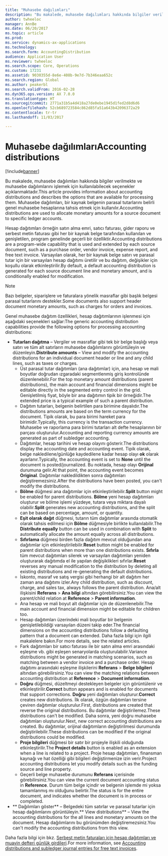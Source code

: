 ```yaml
---
title: "Muhasebe dağılımları"
description: "Bu makalede, muhasebe dağılımları hakkında bilgiler verilmekte ve muhasebe dağılımlarını işlemek için kullanılabilecek seçenekler açıklanmaktadır. Muhasebe dağılımları, bir kaynak belgenin parasal tutarlarını belirli genel muhasebe hesaplarına tahsis etmek için kullanılır."
author: twheeloc
manager: AnnBe
ms.date: 06/20/2017
ms.topic: article
ms.prod: 
ms.service: dynamics-ax-applications
ms.technology: 
ms.search.form: AccountingDistribution
audience: Application User
ms.reviewer: twheeloc
ms.search.scope: Core, Operations
ms.custom: 17231
ms.assetid: 9030355d-8e6e-408b-9e7d-7b346eaa652c
ms.search.region: Global
ms.author: peakerbl
ms.search.validFrom: 2016-02-28
ms.dyn365.ops.version: AX 7.0.0
ms.translationtype: HT
ms.sourcegitcommit: 2771a31b5a4d418a27de0ebe1945d1fed2d8d6d6
ms.openlocfilehash: 52cb689723584c862d85fa51a643b42096372a29
ms.contentlocale: tr-tr
ms.lasthandoff: 11/03/2017

---
```


# <a name="accounting-distributions"></a><span data-ttu-id="eb5d2-104">Muhasebe dağılımları</span><span class="sxs-lookup"><span data-stu-id="eb5d2-104">Accounting distributions</span></span>

[!include[banner](../includes/banner.md)]


<span data-ttu-id="eb5d2-105">Bu makalede, muhasebe dağılımları hakkında bilgiler verilmekte ve muhasebe dağılımlarını işlemek için kullanılabilecek seçenekler açıklanmaktadır.</span><span class="sxs-lookup"><span data-stu-id="eb5d2-105">This article provides information about accounting distributions and describes the options that are available for processing them.</span></span> <span data-ttu-id="eb5d2-106">Muhasebe dağılımları, bir kaynak belgenin parasal tutarlarını belirli genel muhasebe hesaplarına tahsis etmek için kullanılır.</span><span class="sxs-lookup"><span data-stu-id="eb5d2-106">Accounting distributions are used to allocate monetary amounts for a source document to specific ledger accounts.</span></span> 

<span data-ttu-id="eb5d2-107">Hesap dağıtımları örneğin satın alma emri, satıcı faturası, gider raporu ve serbest metin faturası gibi her bir kaynak belge tarafından kullanılan ve genişletilen, program genelinde geçerli bir özelliktir.</span><span class="sxs-lookup"><span data-stu-id="eb5d2-107">Accounting distributions are a program-wide capability that is used and extended by each source document, such as a purchase order, vendor invoice, expense report, and free text invoice.</span></span> <span data-ttu-id="eb5d2-108">Varsayılan olarak, her bir kaynak belge satırı ve parasal tutar için bir varsayılan hesap dağıtımı üretilir ve bu dağıtım, değişikler için koşullu olarak etkinleştirilir.</span><span class="sxs-lookup"><span data-stu-id="eb5d2-108">By default, a default accounting distribution is generated for each source document line and monetary amount, and is conditionally enabled for modification.</span></span> 

> [!Note] 
> <span data-ttu-id="eb5d2-109">Bazı belgeler, siparişlere ve faturalara yönelik masraflar gibi başlık belgesi parasal tutarlarını destekler.</span><span class="sxs-lookup"><span data-stu-id="eb5d2-109">Some documents also support header document monetary amounts, such as charges for orders and invoices.</span></span> 

<span data-ttu-id="eb5d2-110">Genel muhasebe dağıtım özellikleri, hesap dağıtımlarının işlenmesi için aşağıdaki seçenekleri sağlar:</span><span class="sxs-lookup"><span data-stu-id="eb5d2-110">The generic accounting distribution capabilities provide the following options for processing accounting distributions:</span></span>

-   <span data-ttu-id="eb5d2-111">**Tutarları dağıtma** – Vergiler ve masraflar gibi tek bir belge başlığı veya satırı ve tüm alt satırların muhasebe dağılımlarını görüntüleyin ve düzenleyin.</span><span class="sxs-lookup"><span data-stu-id="eb5d2-111">**Distribute amounts** – View and modify the accounting distributions for an individual document header or line and any child lines, such as taxes or charges.</span></span>
    -   <span data-ttu-id="eb5d2-112">Üst parasal tutar dağıtımları (ana dağıtımlar) için, ana hesap ve mali boyutlar doğrudan ızgaradaki segmentlenmiş giriş kontrolünde düzenlenebilir.</span><span class="sxs-lookup"><span data-stu-id="eb5d2-112">For the top monetary amount distributions (parent distributions), the main account and financial dimensions might be editable directly in the segmented entry control in the grid.</span></span> <span data-ttu-id="eb5d2-113">Genişletilmiş fiyat, böyle bir ana dağıtımın tipik bir örneğidir.</span><span class="sxs-lookup"><span data-stu-id="eb5d2-113">The extended price is a typical example of such a parent distribution.</span></span>
    -   <span data-ttu-id="eb5d2-114">Dağıtım tutarları, belgenin belirtilen para birimine dayalıdır.</span><span class="sxs-lookup"><span data-stu-id="eb5d2-114">The distributions amounts are based on the term currency for the document.</span></span> <span data-ttu-id="eb5d2-115">Tipik olarak, bu para birimi hareket para birimidir.</span><span class="sxs-lookup"><span data-stu-id="eb5d2-115">Typically, this currency is the transaction currency.</span></span> <span data-ttu-id="eb5d2-116">Muhasebe ve raporlama para birimi tutarları alt defte hesaplarının bir parçası oluşturulur.</span><span class="sxs-lookup"><span data-stu-id="eb5d2-116">Accounting and reporting currency amounts are generated as part of subledger accounting.</span></span>
    -   <span data-ttu-id="eb5d2-117">Dağıtımlar, hesap tarihini ve hesap olayını gösterir.</span><span class="sxs-lookup"><span data-stu-id="eb5d2-117">The distributions display the accounting date and accounting event.</span></span> <span data-ttu-id="eb5d2-118">Tipik olarak, belge nakledilene/günlüğe kaydedilene kadar hesap olayı **ok** olarak ayarlanır.</span><span class="sxs-lookup"><span data-stu-id="eb5d2-118">Typically, the accounting event is set to **None** until the document is posted/journalized.</span></span> <span data-ttu-id="eb5d2-119">Bu noktada, hesap olayı **Orijinal** durumuna gelir.</span><span class="sxs-lookup"><span data-stu-id="eb5d2-119">At that point, the accounting event becomes **Original**.</span></span> <span data-ttu-id="eb5d2-120">Dağıtımlar nakledildikten sonra dağıtımları değiştiremezsiniz.</span><span class="sxs-lookup"><span data-stu-id="eb5d2-120">After the distributions have been posted, you can't modify the distributions.</span></span>
    -   <span data-ttu-id="eb5d2-121">**Bölme** düğmesi ana dağıtımlar için etkinleştirilebilir.</span><span class="sxs-lookup"><span data-stu-id="eb5d2-121">**Split** button might be enabled for parent distributions.</span></span> <span data-ttu-id="eb5d2-122">**Bölme** yeni hesap dağıtımları oluşturur ve bölme işlemi yüzdeye, tutara veya miktara dayalı olabilir.</span><span class="sxs-lookup"><span data-stu-id="eb5d2-122">**Split** generates new accounting distributions, and the split can be based on percentage, amount, or quantity.</span></span>
    -   <span data-ttu-id="eb5d2-123">**Eşit olarak dağıt** düğmesi, tutarın tüm dağıtımlar arasında otomatik olarak tahsis edilmesi için **Bölme** düğmesiyle birlikte kullanılabilir.</span><span class="sxs-lookup"><span data-stu-id="eb5d2-123">The **Distribute equally** button can be used in combination with **Split** to automatically allocate the amount equally across all distributions.</span></span>
    -   <span data-ttu-id="eb5d2-124">**Sıfırlama** düğmesi birden fazla dağıtım mevcut olduğundan ana dağıtımlar için etkinleştirilebilir.</span><span class="sxs-lookup"><span data-stu-id="eb5d2-124">**Reset** button might be enabled for parent distributions when more than one distributions exists.</span></span> <span data-ttu-id="eb5d2-125">**Sıfırla** tüm mevcut dağıtımları silerek ve varsayılan dağıtımları yeniden oluşturarak dağıtımda el ile yapılan değişiklikleri sıfırlar.</span><span class="sxs-lookup"><span data-stu-id="eb5d2-125">**Reset** reverses any manual modification to the distribution by deleting all existing distributions and re-generating the default distributions.</span></span>
    -   <span data-ttu-id="eb5d2-126">İskonto, masraf ve satış vergisi gibi herhangi bir alt dağıtım her zaman ana dağıtımı izler.</span><span class="sxs-lookup"><span data-stu-id="eb5d2-126">Any child distribution, such as discount, charge, and sales tax, always follows the parent distribution.</span></span> <span data-ttu-id="eb5d2-127">Ana/alt ilişkisini **Referans** &gt; **Ana bilgi** altından görebilirsiniz.</span><span class="sxs-lookup"><span data-stu-id="eb5d2-127">You can view the parent/child relation at **Reference** &gt; **Parent information**.</span></span>
    -   <span data-ttu-id="eb5d2-128">Ana hesap ve mali boyut alt dağıtımlar için de düzenlenebilir.</span><span class="sxs-lookup"><span data-stu-id="eb5d2-128">The main account and financial dimension might be editable for children too.</span></span>
    -   <span data-ttu-id="eb5d2-129">Hesap dağıtımları üzerindeki mali boyutlar bir belgenin genişletilebildiği varsayılan düzeni takip eder.</span><span class="sxs-lookup"><span data-stu-id="eb5d2-129">The financial dimensions on the accounting distributions follow a defaulting pattern that a document can extended.</span></span> <span data-ttu-id="eb5d2-130">Daha fazla bilgi için ilgili makalelere bakın.</span><span class="sxs-lookup"><span data-stu-id="eb5d2-130">For more details, see the related articles.</span></span>
    -   <span data-ttu-id="eb5d2-131">Fark dağıtımları bir satıcı faturası ile bir satın alma emri arasındaki eşleşme vb. gibi eşleşen senaryolarda oluşturulabilir.</span><span class="sxs-lookup"><span data-stu-id="eb5d2-131">Variance distributions might be generated in matching scenarios, such as matching between a vendor invoice and a purchase order.</span></span> <span data-ttu-id="eb5d2-132">Hesap dağıtımı arasındaki eşleşme ilişkilerini **Referans** &gt; **Belge bilgileri** altından görebilirsiniz.</span><span class="sxs-lookup"><span data-stu-id="eb5d2-132">You can view the matching relations between accounting distribution at **Reference** &gt; **Document information**.</span></span>
    -   <span data-ttu-id="eb5d2-133">**Doğru** düğmesi, düzeltmeyi destekleyen belgeler için görüntülenir ve etkinleştirilir.</span><span class="sxs-lookup"><span data-stu-id="eb5d2-133">**Correct** button appears and is enabled for documents that support corrections.</span></span> <span data-ttu-id="eb5d2-134">**Doğru** yeni dağıtımları oluşturur.</span><span class="sxs-lookup"><span data-stu-id="eb5d2-134">**Correct** creates new distributions.</span></span> <span data-ttu-id="eb5d2-135">İlk olarak, özgün dağıtımları tersine çeviren dağıtımlar oluşturulur.</span><span class="sxs-lookup"><span data-stu-id="eb5d2-135">First, distributions are created that reverse the original distributions.</span></span> <span data-ttu-id="eb5d2-136">Bu dağıtımlar değiştirilemez.</span><span class="sxs-lookup"><span data-stu-id="eb5d2-136">These distributions can't be modified.</span></span> <span data-ttu-id="eb5d2-137">Daha sonra, yeni doğru muhasebe dağıtımları oluşturulur.</span><span class="sxs-lookup"><span data-stu-id="eb5d2-137">Next, new correct accounting distributions are created.</span></span> <span data-ttu-id="eb5d2-138">Bu dağıtımlar, orijinal dağıtımların değiştirilmesi durumunda değiştirilebilir.</span><span class="sxs-lookup"><span data-stu-id="eb5d2-138">These distributions can be modified if the original distributions could be modified.</span></span>
    -   <span data-ttu-id="eb5d2-139">**Proje bilgileri** düğmesi bir satır bir projeyle ilişkili olduğunda etkinleştirilir.</span><span class="sxs-lookup"><span data-stu-id="eb5d2-139">The **Project details** button is enabled as an extension when a line is related to a project.</span></span> <span data-ttu-id="eb5d2-140">Proje hesap dağıtımları, finansman kaynağı ve hat özelliği gibi bilgileri değiştirmenize izin verir.</span><span class="sxs-lookup"><span data-stu-id="eb5d2-140">Project accounting distributions let you modify details such as the funding source and line property.</span></span>
    -   <span data-ttu-id="eb5d2-141">Geçerli belge muhasebe durumunu **Referans** içerisinde görebilirsiniz.</span><span class="sxs-lookup"><span data-stu-id="eb5d2-141">You can view the current document accounting status in **Reference**.</span></span> <span data-ttu-id="eb5d2-142">Durum tüm belge içindir ve belgenin işlemde mi yoksa tamamlanmış mı olduğunu belirtir.</span><span class="sxs-lookup"><span data-stu-id="eb5d2-142">The status is for the entire document, and indicates whether the document is in process or completed.</span></span>
-   <span data-ttu-id="eb5d2-143">** Dağılımları göster** – Belgedeki tüm satırlar ve parasal tutarlar için hesap dağılımlarını görüntüleyin.</span><span class="sxs-lookup"><span data-stu-id="eb5d2-143">** View distributions** – View the accounting distributions for the all lines and monetary amounts on the document.</span></span> <span data-ttu-id="eb5d2-144">Hesap dağılımlarını bu görünümden değiştiremezsiniz.</span><span class="sxs-lookup"><span data-stu-id="eb5d2-144">You can't modify the accounting distributions from this view.</span></span>


<span data-ttu-id="eb5d2-145">Daha fazla bilgi için bkz. [Serbest metin faturaları için hesap dağıtımları ve muavin defteri günlük girdileri](accounting-distributions-subledger-journal-entries-vendor-invoices.md).</span><span class="sxs-lookup"><span data-stu-id="eb5d2-145">For more information, see [Accounting distributions and subledger journal entries for free text invoices](accounting-distributions-subledger-journal-entries-vendor-invoices.md).</span></span>



